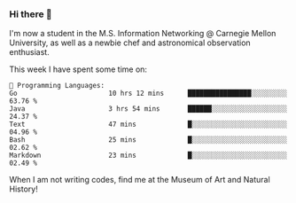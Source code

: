 ### Hi there 👋

I'm now a student in the M.S. Information Networking @ Carnegie Mellon University, as well as a newbie chef and astronomical observation enthusiast. 



<!--START_SECTION:waka-->
This week I have spent some time on: 

```text
💬 Programming Languages: 
Go                       10 hrs 12 mins      ████████████████░░░░░░░░░   63.76 % 
Java                     3 hrs 54 mins       ██████░░░░░░░░░░░░░░░░░░░   24.37 % 
Text                     47 mins             █░░░░░░░░░░░░░░░░░░░░░░░░   04.96 % 
Bash                     25 mins             █░░░░░░░░░░░░░░░░░░░░░░░░   02.62 % 
Markdown                 23 mins             █░░░░░░░░░░░░░░░░░░░░░░░░   02.49 % 
```


<!--END_SECTION:waka-->

When I am not writing codes, find me at the Museum of Art and Natural History!
